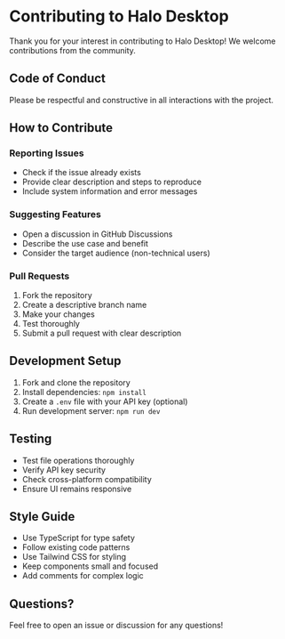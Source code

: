# Contributing to Halo Desktop

Thank you for your interest in contributing to Halo Desktop! We welcome contributions from the community.

## Code of Conduct

Please be respectful and constructive in all interactions with the project.

## How to Contribute

### Reporting Issues
- Check if the issue already exists
- Provide clear description and steps to reproduce
- Include system information and error messages

### Suggesting Features
- Open a discussion in GitHub Discussions
- Describe the use case and benefit
- Consider the target audience (non-technical users)

### Pull Requests
1. Fork the repository
2. Create a descriptive branch name
3. Make your changes
4. Test thoroughly
5. Submit a pull request with clear description

## Development Setup

1. Fork and clone the repository
2. Install dependencies: `npm install`
3. Create a `.env` file with your API key (optional)
4. Run development server: `npm run dev`

## Testing

- Test file operations thoroughly
- Verify API key security
- Check cross-platform compatibility
- Ensure UI remains responsive

## Style Guide

- Use TypeScript for type safety
- Follow existing code patterns
- Use Tailwind CSS for styling
- Keep components small and focused
- Add comments for complex logic

## Questions?

Feel free to open an issue or discussion for any questions!